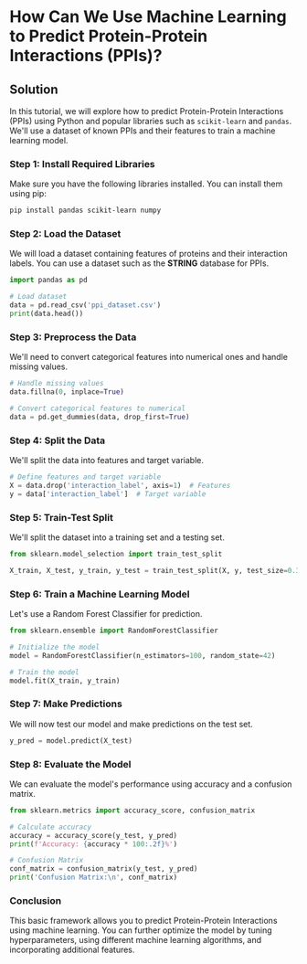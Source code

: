 # How Can We Use Machine Learning to Predict Protein-Protein Interactions (PPIs)?

## Solution

In this tutorial, we will explore how to predict Protein-Protein Interactions (PPIs) using Python and popular libraries such as `scikit-learn` and `pandas`. We'll use a dataset of known PPIs and their features to train a machine learning model.

### Step 1: Install Required Libraries

Make sure you have the following libraries installed. You can install them using pip:

```bash
pip install pandas scikit-learn numpy
```

### Step 2: Load the Dataset

We will load a dataset containing features of proteins and their interaction labels. You can use a dataset such as the **STRING** database for PPIs.

```python
import pandas as pd

# Load dataset
data = pd.read_csv('ppi_dataset.csv')
print(data.head())
```

### Step 3: Preprocess the Data

We'll need to convert categorical features into numerical ones and handle missing values.

```python
# Handle missing values
data.fillna(0, inplace=True)

# Convert categorical features to numerical
data = pd.get_dummies(data, drop_first=True)
```

### Step 4: Split the Data

We'll split the data into features and target variable.

```python
# Define features and target variable
X = data.drop('interaction_label', axis=1)  # Features
y = data['interaction_label']  # Target variable
```

### Step 5: Train-Test Split

We'll split the dataset into a training set and a testing set.

```python
from sklearn.model_selection import train_test_split

X_train, X_test, y_train, y_test = train_test_split(X, y, test_size=0.3, random_state=42)
```

### Step 6: Train a Machine Learning Model

Let's use a Random Forest Classifier for prediction.

```python
from sklearn.ensemble import RandomForestClassifier

# Initialize the model
model = RandomForestClassifier(n_estimators=100, random_state=42)

# Train the model
model.fit(X_train, y_train)
```

### Step 7: Make Predictions

We will now test our model and make predictions on the test set.

```python
y_pred = model.predict(X_test)
```

### Step 8: Evaluate the Model

We can evaluate the model's performance using accuracy and a confusion matrix.

```python
from sklearn.metrics import accuracy_score, confusion_matrix

# Calculate accuracy
accuracy = accuracy_score(y_test, y_pred)
print(f'Accuracy: {accuracy * 100:.2f}%')

# Confusion Matrix
conf_matrix = confusion_matrix(y_test, y_pred)
print('Confusion Matrix:\n', conf_matrix)
```

### Conclusion

This basic framework allows you to predict Protein-Protein Interactions using machine learning. You can further optimize the model by tuning hyperparameters, using different machine learning algorithms, and incorporating additional features.